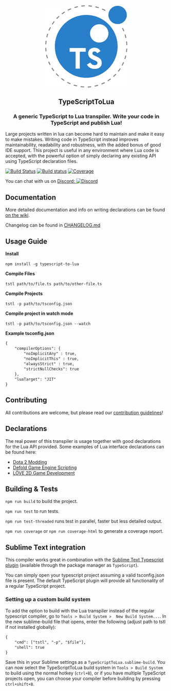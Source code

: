 <div align="center">
    <img src="logo-hq.png?raw=true" alt="TypeScriptToLua" width="256" />
    <h2>TypeScriptToLua</h2>
    <h3>A generic TypeScript to Lua transpiler. Write your code in TypeScript and publish Lua!</h3>
</div>


Large projects written in lua can become hard to maintain and make it easy to make mistakes. Writing code in TypeScript instead improves maintainability, readability and robustness, with the added bonus of good IDE support. This project is useful in any environment where Lua code is accepted, with the powerful option of simply declaring any existing API using TypeScript declaration files.

[![Build Status](https://travis-ci.org/Perryvw/TypescriptToLua.svg?branch=master)](https://travis-ci.org/Perryvw/TypescriptToLua)
[![Build status](https://ci.appveyor.com/api/projects/status/github/perryvw/typescripttolua?branch=master&svg=true)](https://ci.appveyor.com/project/Perryvw/typescripttolua)
[![Coverage](https://codecov.io/gh/perryvw/typescripttolua/branch/master/graph/badge.svg)](https://codecov.io/gh/perryvw/typescripttolua)

You can chat with us on [Discord: ![Discord](https://img.shields.io/discord/515854149821267971.svg)](https://discord.gg/BWAq58Y)

## Documentation
More detailed documentation and info on writing declarations can be found [on the wiki](https://github.com/Perryvw/TypescriptToLua/wiki).

Changelog can be found in [CHANGELOG.md](https://github.com/Perryvw/TypescriptToLua/blob/master/CHANGELOG.md)

## Usage Guide

**Install**

`npm install -g typescript-to-lua`

**Compile Files**

`tstl path/to/file.ts path/to/other-file.ts`

**Compile Projects**

`tstl -p path/to/tsconfig.json`

**Compile project in watch mode**

`tstl -p path/to/tsconfig.json --watch`

**Example tsconfig.json**
```
{
    "compilerOptions": {
        "noImplicitAny" : true,
        "noImplicitThis" : true,
        "alwaysStrict" : true,
        "strictNullChecks": true
    },
    "luaTarget": "JIT"
}
```

## Contributing
All contributions are welcome, but please read our [contribution guidelines](https://github.com/Perryvw/TypescriptToLua/blob/master/CONTRIBUTING.md)!

## Declarations
The real power of this transpiler is usage together with good declarations for the Lua API provided. Some examples of Lua interface declarations can be found here:
- [Dota 2 Modding](https://github.com/ModDota/API/tree/master/declarations/server)
- [Defold Game Engine Scripting](https://github.com/dasannikov/DefoldTypeScript/blob/master/defold.d.ts)
- [LÖVE 2D Game Development](https://github.com/hazzard993/love-typescript-definitions)

## Building & Tests

`npm run build` to build the project.

`npm run test` to run tests.

`npm run test-threaded` runs test in parallel, faster but less detailed output.

`npm run coverage` or `npm run coverage-html` to generate a coverage report.

## Sublime Text integration
This compiler works great in combination with the [Sublime Text Typescript plugin](https://github.com/Microsoft/TypeScript-Sublime-Plugin) (available through the package manager as `TypeScript`).

You can simply open your typescript project assuming a valid tsconfig.json file is present. The default TypeScript plugin will provide all functionality of a regular TypeScript project.

### Setting up a custom build system
To add the option to build with the Lua transpiler instead of the regular typescript compiler, go to `Tools > Build System >  New Build System...`. In the new sublime-build file that opens, enter the following (adjust path to tstl if not installed globally):

```
{
    "cmd": ["tstl", "-p", "$file"],
    "shell": true
}
```
Save this in your Sublime settings as a `TypeScriptToLua.sublime-build`. You can now select the TypeScriptToLua build system in `Tools > Build System` to build using the normal hotkey (`ctrl+B`), or if you have multiple TypeScript projects open, you can choose your compiler before building by pressing `ctrl+shift+B`.
